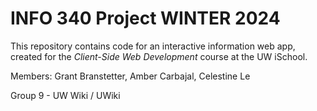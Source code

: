 # INFO 340 Project WINTER 2024

This repository contains code for an interactive information web app, created for the _Client-Side Web Development_ course at the UW iSchool.

Members: Grant Branstetter, Amber Carbajal, Celestine Le

Group 9 - UW Wiki / UWiki
